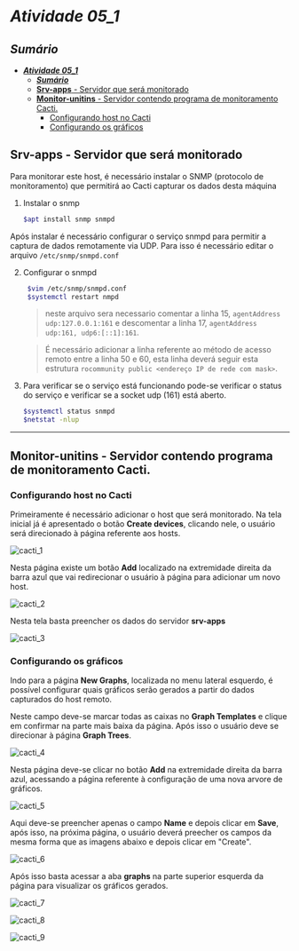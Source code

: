 # ___Atividade 05_1___ #

## ___Sumário___ ##
- [___Atividade 05_1___](#atividade-051)
	- [___Sumário___](#sum%C3%A1rio)
	- [__Srv-apps__ - Servidor que será monitorado](#srv-apps---servidor-que-ser%C3%A1-monitorado)
	- [__Monitor-unitins__ - Servidor contendo programa de monitoramento Cacti.](#monitor-unitins---servidor-contendo-programa-de-monitoramento-cacti)
		- [Configurando host no Cacti](#configurando-host-no-cacti)
		- [Configurando os gráficos](#configurando-os-gr%C3%A1ficos)

## __Srv-apps__ - Servidor que será monitorado ##
Para monitorar este host, é necessário instalar o SNMP (protocolo de monitoramento) que permitirá ao Cacti capturar os dados desta máquina

1. Instalar o snmp
   ```bash 
   $apt install snmp snmpd
   ```

Após instalar é necessário configurar o serviço snmpd para permitir a captura de dados remotamente via UDP. Para isso é necessário editar o arquivo `/etc/snmp/snmpd.conf`

2. Configurar o snmpd
   ```bash
	$vim /etc/snmp/snmpd.conf
	$systemctl restart nmpd
	```
	> neste arquivo sera necessario comentar a linha 15, `agentAddress udp:127.0.0.1:161` e descomentar a linha 17, `agentAddress udp:161, udp6:[::1]:161`.

	> É necessário adicionar a linha referente ao método de acesso remoto entre a linha 50 e 60, esta linha deverá seguir esta estrutura `rocommunity public <endereço IP de rede com mask>`.


3. Para verificar se o serviço está funcionando pode-se verificar o status do serviço e verificar se a socket udp (161) está aberto.

	```bash
	$systemctl status snmpd
	$netstat -nlup
	```
__________________________________________________________________
## __Monitor-unitins__ - Servidor contendo programa de monitoramento Cacti. ##

### Configurando host no Cacti
Primeiramente é necessário adicionar o host que será monitorado.
Na tela inicial já é apresentado o botão **Create devices**, clicando nele, o usuário será direcionado à página referente aos hosts.

![cacti_1](i1.jpg)

Nesta página existe um botão **Add** localizado na extremidade direita da barra azul que vai redirecionar o usuário à página para adicionar um novo host.

![cacti_2](i2.jpg)

Nesta tela basta preencher os dados do servidor **srv-apps**

![cacti_3](i3.jpg)

### Configurando os gráficos

Indo para a página **New Graphs**, localizada no menu lateral esquerdo, é possível configurar quais gráficos serão gerados a partir do dados capturados do host remoto.

Neste campo deve-se marcar todas as caixas no **Graph Templates** e clique em confirmar na parte mais baixa da página. Após isso o usuário deve se direcionar à página **Graph Trees**.

![cacti_4](i4.jpg)

Nesta página deve-se clicar no botão **Add** na extremidade direita da barra azul, acessando a página referente à configuração de uma nova arvore de gráficos.

![cacti_5](i5.jpg)

Aqui deve-se preencher apenas o campo **Name** e depois clicar em **Save**, após isso, na próxima página, o usuário deverá preecher os campos da mesma forma que as imagens abaixo e depois clicar em "Create".

![cacti_6](i6.jpg)

Após isso basta acessar a aba **graphs** na parte superior esquerda da página para visualizar os gráficos gerados.

![cacti_7](i7.jpg)

![cacti_8](i8.jpg)

![cacti_9](i9.jpg)